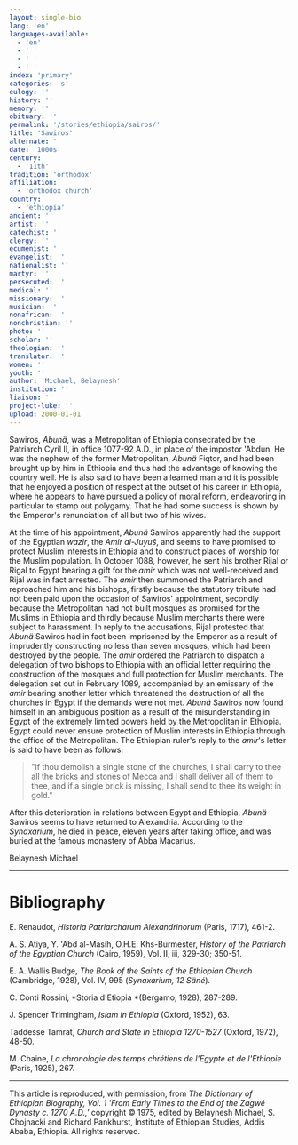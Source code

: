 ```yaml
---
layout: single-bio
lang: 'en'
languages-available:
  - 'en'
  - ' '
  - ' '
  - ' '
index: 'primary'
categories: 's'
eulogy: ''
history: ''
memory: ''
obituary: ''
permalink: '/stories/ethiopia/sairos/'
title: 'Sawiros'
alternate: ''
date: '1000s'
century:
  - '11th'
tradition: 'orthodox'
affiliation:
  - 'orthodox church'
country:
  - 'ethiopia'
ancient: ''
artist: ''
catechist: ''
clergy: ''
ecumenist: ''
evangelist: ''
nationalist: ''
martyr: ''
persecuted: ''
medical: ''
missionary: ''
musician: ''
nonafrican: ''
nonchristian: ''
photo: ''
scholar: ''
theologian: ''
translator: ''
women: ''
youth: ''
author: 'Michael, Belaynesh'
institution: ''
liaison: ''
project-luke: ''
upload: 2000-01-01
---
```



Sawiros, *Abunä*, was a Metropolitan of Ethiopia consecrated by the Patriarch Cyril II, in office 1077-92 A.D., in place of the impostor 'Abdun. He was the nephew of the former Metropolitan, *Abunä* Fiqtor, and had been brought up by him in Ethiopia and thus had the advantage of knowing the country well. He is also said to have been a learned man and it is possible that he enjoyed a position of respect at the outset of his career in Ethiopia, where he appears to have pursued a policy of moral reform, endeavoring in particular to stamp out polygamy. That he had some success is shown by the Emperor's renunciation of all but two of his wives.

At the time of his appointment, *Abunä* Sawiros apparently had the support of the Egyptian *wazir*, the *Amir al-Juyuš*, and seems to have promised to protect Muslim interests in Ethiopia and to construct places of worship for the Muslim population. In October 1088, however, he sent his brother Rijal or Rigal to Egypt bearing a gift for the *amir* which was not well-received and Rijal was in fact arrested. The *amir* then summoned the Patriarch and reproached him and his bishops, firstly because the statutory tribute had not been paid upon the occasion of Sawiros' appointment, secondly because the Metropolitan had not built mosques as promised for the Muslims in Ethiopia and thirdly because Muslim merchants there were subject to harassment. In reply to the accusations, Rijal protested that *Abunä* Sawiros had in fact been imprisoned by the Emperor as a result of imprudently constructing no less than seven mosques, which had been destroyed by the people. The *amir* ordered the Patriarch to dispatch a delegation of two bishops to Ethiopia with an official letter requiring the construction of the mosques and full protection for Muslim merchants. The delegation set out in February 1089, accompanied by an emissary of the *amir* bearing another letter which threatened the destruction of all the churches in Egypt if the demands were not met. *Abunä* Sawiros now found himself in an ambiguous position as a result of the misunderstanding in Egypt of the extremely limited powers held by the Metropolitan in Ethiopia. Egypt could never ensure protection of Muslim interests in Ethiopia through the office of the Metropolitan. The Ethiopian ruler's reply to the *amir*'s letter is said to have been as follows:

> "If thou demolish a single stone of the churches, I shall carry to thee all the bricks and stones of Mecca and I shall deliver all of them to thee, and if a single brick is missing, I shall send to thee its weight in gold."

After this deterioration in relations between Egypt and Ethiopia, *Abunä* Sawiros seems to have returned to Alexandria. According to the *Synaxarium*, he died in peace, eleven years after taking office, and was buried at the famous monastery of Abba Macarius.

Belaynesh Michael

---

# Bibliography

E. Renaudot, *Historia Patriarcharum Alexandrinorum* (Paris, 1717), 461-2.

A. S. Atiya, Y. 'Abd al-Masih, O.H.E. Khs-Burmester, *History of the Patriarch of the Egyptian Church* (Cairo, 1959), Vol. II, iii, 329-30; 350-51.

E. A. Wallis Budge, *The Book of the Saints of the Ethiopian Church* (Cambridge, 1928), Vol. IV, 995 (*Synaxarium, 12 Sän&eacute;*).

C. Conti Rossini, *Storia d'Etiopia *(Bergamo, 1928), 287-289.

J. Spencer Trimingham, *Islam in Ethiopia* (Oxford, 1952), 63.

Taddesse Tamrat, *Church and State in Ethiopia 1270-1527* (Oxford, 1972), 48-50.

M. Chaine, *La chronologie des temps chrétiens de l'Egypte et de l'Ethiopie* (Paris, 1925), 267.

---

This article is reproduced, with permission, from *The Dictionary of Ethiopian Biography, Vol. 1 'From Early Times to the End of the Zagwé Dynasty c. 1270 A.D.,'* copyright &copy; 1975, edited by Belaynesh Michael, S. Chojnacki and Richard Pankhurst, Institute of Ethiopian Studies, Addis Ababa, Ethiopia.  All rights reserved.